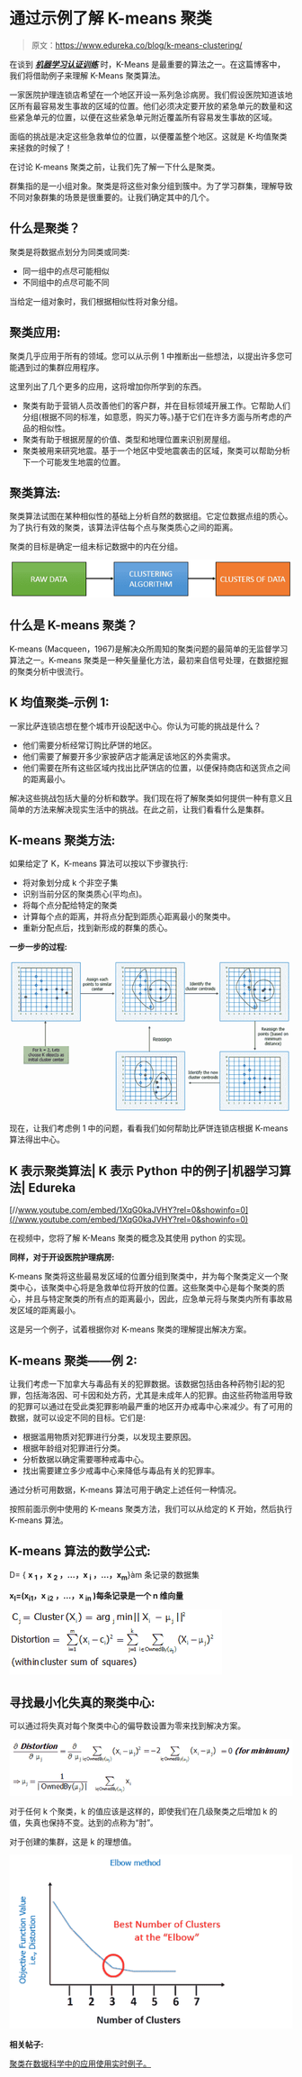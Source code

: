 # 通过示例了解 K-means 聚类

> 原文：<https://www.edureka.co/blog/k-means-clustering/>

在谈到 ***[机器学习认证训练](https://www.edureka.co/machine-learning-certification-training)*** 时，K-Means 是最重要的算法之一。在这篇博客中，我们将借助例子来理解 K-Means 聚类算法。

一家医院护理连锁店希望在一个地区开设一系列急诊病房。我们假设医院知道该地区所有最容易发生事故的区域的位置。他们必须决定要开放的紧急单元的数量和这些紧急单元的位置，以便在这些紧急单元附近覆盖所有容易发生事故的区域。

面临的挑战是决定这些急救单位的位置，以便覆盖整个地区。这就是 K-均值聚类来拯救的时候了！

在讨论 K-means 聚类之前，让我们先了解一下什么是聚类。

群集指的是一小组对象。聚类是将这些对象分组到簇中。为了学习群集，理解导致不同对象群集的场景是很重要的。让我们确定其中的几个。

## **什么是聚类？**

聚类是将数据点划分为同类或同类:

*   同一组中的点尽可能相似
*   不同组中的点尽可能不同

当给定一组对象时，我们根据相似性将对象分组。

## **聚类应用:**

聚类几乎应用于所有的领域。您可以从示例 1 中推断出一些想法，以提出许多您可能遇到过的集群应用程序。

这里列出了几个更多的应用，这将增加你所学到的东西。

*   聚类有助于营销人员改善他们的客户群，并在目标领域开展工作。它帮助人们分组(根据不同的标准，如意愿，购买力等。)基于它们在许多方面与所考虑的产品的相似性。
*   聚类有助于根据房屋的价值、类型和地理位置来识别房屋组。
*   聚类被用来研究地震。基于一个地区中受地震袭击的区域，聚类可以帮助分析下一个可能发生地震的位置。

## **聚类算法:**

聚类算法试图在某种相似性的基础上分析自然的数据组。它定位数据点组的质心。为了执行有效的聚类，该算法评估每个点与聚类质心之间的距离。

聚类的目标是确定一组未标记数据中的内在分组。

![k-means clustering with example](img/a36ad7d57874b5f5f47d6b428aeb7b73.png "k-means clustering with example")

## **什么是 K-means 聚类？**

K-means (Macqueen，1967)是解决众所周知的聚类问题的最简单的无监督学习算法之一。K-means 聚类是一种矢量量化方法，最初来自信号处理，在数据挖掘的聚类分析中很流行。

## **K 均值聚类–示例 1:**

一家比萨连锁店想在整个城市开设配送中心。你认为可能的挑战是什么？

*   他们需要分析经常订购比萨饼的地区。
*   他们需要了解要开多少家披萨店才能满足该地区的外卖需求。
*   他们需要在所有这些区域内找出比萨饼店的位置，以便保持商店和送货点之间的距离最小。

解决这些挑战包括大量的分析和数学。我们现在将了解聚类如何提供一种有意义且简单的方法来解决现实生活中的挑战。在此之前，让我们看看什么是集群。

## **K-means 聚类方法:**

如果给定了 K，K-means 算法可以按以下步骤执行:

*   将对象划分成 k 个非空子集
*   识别当前分区的聚类质心(平均点)。
*   将每个点分配给特定的聚类
*   计算每个点的距离，并将点分配到距质心距离最小的聚类中。
*   重新分配点后，找到新形成的群集的质心。

**一步一步的过程:**

![k-means clustering with example](img/5e1b694cdb0a7fc3e01a857813be333c.png "k-means clustering with example")

现在，让我们考虑例 1 中的问题，看看我们如何帮助比萨饼连锁店根据 K-means 算法得出中心。

## K 表示聚类算法| K 表示 Python 中的例子|机器学习算法| Edureka



[//www.youtube.com/embed/1XqG0kaJVHY?rel=0&showinfo=0](//www.youtube.com/embed/1XqG0kaJVHY?rel=0&showinfo=0)

在视频中，您将了解 K-Means 聚类的概念及其使用 python 的实现。

**同样，对于开设医院护理病房:**

K-means 聚类将这些最易发区域的位置分组到聚类中，并为每个聚类定义一个聚类中心，该聚类中心将是急救单位将开放的位置。这些聚类中心是每个聚类的质心，并且与特定聚类的所有点的距离最小，因此，应急单元将与聚类内所有事故易发区域的距离最小。

这是另一个例子，试着根据你对 K-means 聚类的理解提出解决方案。

## **K-means 聚类——例 2:**

让我们考虑一下加拿大与毒品有关的犯罪数据。该数据包括由各种药物引起的犯罪，包括海洛因、可卡因和处方药，尤其是未成年人的犯罪。由这些药物滥用导致的犯罪可以通过在受此类犯罪影响最严重的地区开办戒毒中心来减少。有了可用的数据，就可以设定不同的目标。它们是:

*   根据滥用物质对犯罪进行分类，以发现主要原因。
*   根据年龄组对犯罪进行分类。
*   分析数据以确定需要哪种戒毒中心。
*   找出需要建立多少戒毒中心来降低与毒品有关的犯罪率。

通过分析可用数据，K-means 算法可用于确定上述任何一种情况。

按照前面示例中使用的 K-means 聚类方法，我们可以从给定的 K 开始，然后执行 K-means 算法。

## **K-means 算法的数学公式:**

D= { **x <sub>1</sub> ，x <sub>2</sub> ，…，x <sub>i</sub> ，…，x<sub>m</sub>**}àm 条记录的数据集

**x<sub>I</sub>=(x<sub>i1</sub>，x <sub>i2</sub> ，…，x <sub>in</sub> )每条记录是一个 n 维向量**

![Formula 1](img/327f33f6bec6155a77fd793994a7e2e8.png)

## **寻找最小化失真的聚类中心:**

可以通过将失真对每个聚类中心的偏导数设置为零来找到解决方案。

![k-means clustering with example](img/b8e9ccc22f8bfd52a57ed1cc2b4a9dee.png "k-means clustering with example")

对于任何 k 个聚类，k 的值应该是这样的，即使我们在几级聚类之后增加 k 的值，失真也保持不变。达到的点称为“肘”。

对于创建的集群，这是 k 的理想值。

![k-means clustering with example](img/548e8f084455d788853f23766f735d87.png "k-means clustering with example")

**相关帖子:**

[聚类在数据科学中的应用使用实时例子。](https://www.edureka.co/blog/videos/application-of-clustering-in-data-science-using-real-life-examples/)